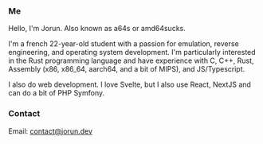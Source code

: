 ### Me

Hello, I'm Jorun. Also known as a64s or amd64sucks.

I'm a french 22-year-old student with a passion for emulation, reverse engineering, and operating system development. I'm particularly interested in the Rust programming language and have experience with C, C++, Rust, Assembly (x86, x86_64, aarch64, and a bit of MIPS), and JS/Typescript.

I also do web development. I love Svelte, but I also use React, NextJS and can do a bit of PHP Symfony.

### Contact
Email: contact@jorun.dev
